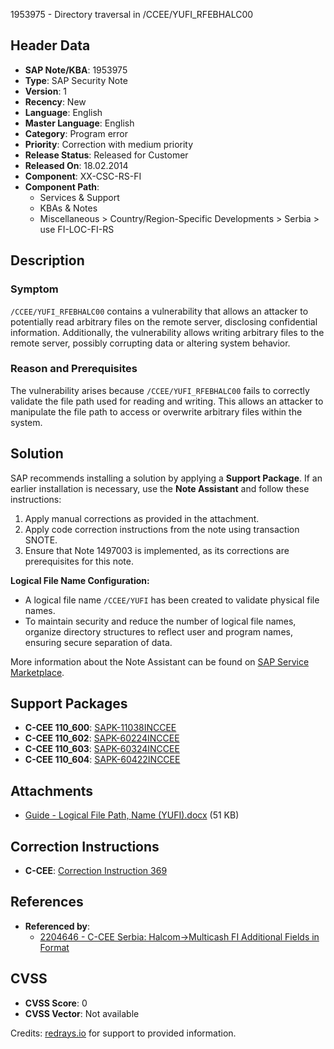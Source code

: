 1953975 - Directory traversal in /CCEE/YUFI_RFEBHALC00

## Header Data
- **SAP Note/KBA**: 1953975
- **Type**: SAP Security Note
- **Version**: 1
- **Recency**: New
- **Language**: English
- **Master Language**: English
- **Category**: Program error
- **Priority**: Correction with medium priority
- **Release Status**: Released for Customer
- **Released On**: 18.02.2014
- **Component**: XX-CSC-RS-FI
- **Component Path**:
  - Services & Support
  - KBAs & Notes
  - Miscellaneous > Country/Region-Specific Developments > Serbia > use FI-LOC-FI-RS

## Description
### Symptom
`/CCEE/YUFI_RFEBHALC00` contains a vulnerability that allows an attacker to potentially read arbitrary files on the remote server, disclosing confidential information. Additionally, the vulnerability allows writing arbitrary files to the remote server, possibly corrupting data or altering system behavior.

### Reason and Prerequisites
The vulnerability arises because `/CCEE/YUFI_RFEBHALC00` fails to correctly validate the file path used for reading and writing. This allows an attacker to manipulate the file path to access or overwrite arbitrary files within the system.

## Solution
SAP recommends installing a solution by applying a **Support Package**. If an earlier installation is necessary, use the **Note Assistant** and follow these instructions:

1. Apply manual corrections as provided in the attachment.
2. Apply code correction instructions from the note using transaction SNOTE.
3. Ensure that Note 1497003 is implemented, as its corrections are prerequisites for this note.

**Logical File Name Configuration:**
- A logical file name `/CCEE/YUFI` has been created to validate physical file names.
- To maintain security and reduce the number of logical file names, organize directory structures to reflect user and program names, ensuring secure separation of data.

More information about the Note Assistant can be found on [SAP Service Marketplace](https://me.sap.com/service.sap.com/note-assistant).

## Support Packages
- **C-CEE 110_600**: [SAPK-11038INCCEE](https://me.sap.com/supportpackage/SAPK-11038INCCEE)
- **C-CEE 110_602**: [SAPK-60224INCCEE](https://me.sap.com/supportpackage/SAPK-60224INCCEE)
- **C-CEE 110_603**: [SAPK-60324INCCEE](https://me.sap.com/supportpackage/SAPK-60324INCCEE)
- **C-CEE 110_604**: [SAPK-60422INCCEE](https://me.sap.com/supportpackage/SAPK-60422INCCEE)

## Attachments
- [Guide - Logical File Path, Name (YUFI).docx](https://me.sap.com/sap/support/sapnotes/public/services/attachment.htm?iv_key=012006153200001164662013&iv_version=0001&iv_guid=0818761051A9F3469390AA361C8A51B1) (51 KB)

## Correction Instructions
- **C-CEE**: [Correction Instruction 369](https://me.sap.com/corrins/0001953975/369)

## References
- **Referenced by**:
  - [2204646 - C-CEE Serbia: Halcom->Multicash FI Additional Fields in Format](https://me.sap.com/notes/2204646)

## CVSS
- **CVSS Score**: 0
- **CVSS Vector**: Not available

Credits: [redrays.io](https://redrays.io) for support to provided information.